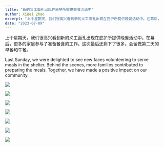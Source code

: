 ```yaml
---
title: "新的义工面孔出现在庇护所提供晚餐活动中"
author: XiBei Zhao
excerpt: "上个星期天，我们很高兴看到新的义工面孔出现在庇护所提供晚餐活动中。在幕后，更多的家庭参与了准备餐食的工作。这次最后还剩下了很多，会留做第二天的早餐和午餐。"
date: "2023-07-09"
---
```


上个星期天，我们很高兴看到新的义工面孔出现在庇护所提供晚餐活动中。在幕后，更多的家庭参与了准备餐食的工作。这次最后还剩下了很多，会留做第二天的早餐和午餐。

Last Sunday, we were delighted to see new faces volunteering to serve meals in the shelter. Behind the scenes, more families contributed to preparing the meals. Together, we have made a positive impact on our community.

![](https://res.cloudinary.com/dhngj18do/image/upload/f_auto,q_auto/v1/images/358708797_264588839539539_1461571899652048658_n)

![](https://res.cloudinary.com/dhngj18do/image/upload/f_auto,q_auto/v1/images/359774612_264588832872873_1501833452653762976_n)

![](https://res.cloudinary.com/dhngj18do/image/upload/f_auto,q_auto/v1/images/358694990_264588919539531_4697105711916247446_n)

![](https://res.cloudinary.com/dhngj18do/image/upload/f_auto,q_auto/v1/images/359401661_264589052872851_6809110935553589458_n)

![](https://res.cloudinary.com/dhngj18do/image/upload/f_auto,q_auto/v1/images/358668554_264589032872853_481015841356263041_n)

![](https://res.cloudinary.com/dhngj18do/image/upload/f_auto,q_auto/v1/images/358664619_264588929539530_6688749419242540988_n)

![](https://res.cloudinary.com/dhngj18do/image/upload/f_auto,q_auto/v1/images/359533713_264589169539506_6378953076045573453_n)
